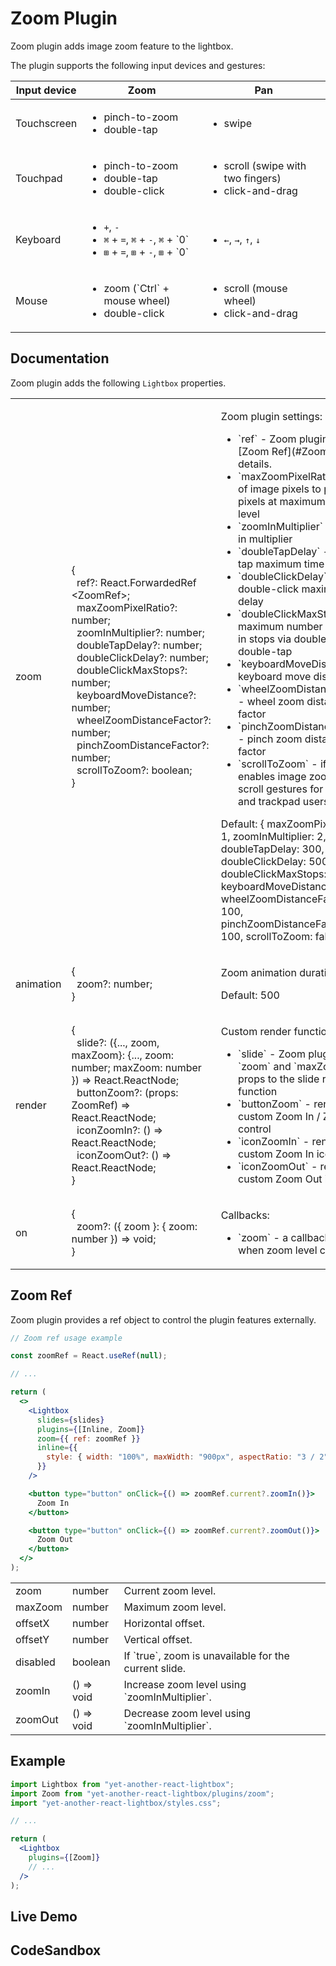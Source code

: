 # Zoom Plugin

Zoom plugin adds image zoom feature to the lightbox.

The plugin supports the following input devices and gestures:

<table class="docs">
  <thead>
    <tr>
      <th>Input device</th>
      <th>Zoom</th>
      <th>Pan</th>
    </tr>
  </thead>
  <tbody>
    <tr>
      <td>Touchscreen</td>
      <td>
        <ul>
          <li>pinch-to-zoom</li>
          <li>double-tap</li>
        </ul>
      </td>
      <td>
        <ul>
          <li>swipe</li>
        </ul>
      </td>
    </tr>
    <tr>
      <td>Touchpad</td>
      <td>
        <ul>
          <li>pinch-to-zoom</li>
          <li>double-tap</li>
          <li>double-click</li>
        </ul>
      </td>
      <td>
        <ul>
          <li>scroll (swipe with two fingers)</li>
          <li>click-and-drag</li>
        </ul>
      </td>
    </tr>
    <tr>
      <td>Keyboard</td>
      <td>
        <ul>
          <li><code class="text-base">+</code>, <code class="text-base">-</code></li>
          <li>
            <code class="text-base">&#x2318;</code>&nbsp;+&nbsp;<code class="text-base">=</code>,
            <code class="text-base">&#x2318;</code>&nbsp;+&nbsp;<code class="text-base">-</code>,
            <code class="text-base">&#x2318;</code>&nbsp;+&nbsp;`0`
          </li>
          <li>
            <code class="text-base">&#x229E;</code>&nbsp;+&nbsp;<code class="text-base">=</code>,
            <code class="text-base">&#x229E;</code>&nbsp;+&nbsp;<code class="text-base">-</code>,
            <code class="text-base">&#x229E;</code>&nbsp;+&nbsp;`0`
          </li>
        </ul>
      </td>
      <td>
        <ul>
          <li>
            <code class="text-base">&#x2190;</code>, <code class="text-base">&#x2192;</code>,
            <code class="text-base">&#x2191;</code>, <code class="text-base">&#x2193;</code>
          </li>
        </ul>
      </td>
    </tr>
    <tr>
      <td>Mouse</td>
      <td>
        <ul>
          <li>zoom (`Ctrl` + mouse wheel)</li>
          <li>double-click</li>
        </ul>
      </td>
      <td>
        <ul>
          <li>scroll (mouse wheel)</li>
          <li>click-and-drag</li>
        </ul>
      </td>
    </tr>
  </tbody>
</table>

## Documentation

Zoom plugin adds the following `Lightbox` properties.

<table class="docs">
  <tbody>
    <tr>
      <td>zoom</td>
      <td>
        &#123;<br />
        &nbsp;&nbsp;ref?: React.ForwardedRef&#8203;&lt;ZoomRef&gt;;<br />
        &nbsp;&nbsp;maxZoomPixelRatio?: number;<br />
        &nbsp;&nbsp;zoomInMultiplier?: number;<br />
        &nbsp;&nbsp;doubleTapDelay?: number;<br />
        &nbsp;&nbsp;doubleClickDelay?: number;<br />
        &nbsp;&nbsp;doubleClickMaxStops?: number;<br />
        &nbsp;&nbsp;keyboardMoveDistance?: number;<br />
        &nbsp;&nbsp;wheelZoomDistanceFactor?: number;<br />
        &nbsp;&nbsp;pinchZoomDistanceFactor?: number;<br />
        &nbsp;&nbsp;scrollToZoom?: boolean;<br />
        &#125;
      </td>
      <td>
        <p>Zoom plugin settings:</p>
        <ul>
          <li>`ref` - Zoom plugin ref. See [Zoom Ref](#ZoomRef) for details.</li>
          <li>`maxZoomPixelRatio` - ratio of image pixels to physical pixels at maximum zoom level</li>
          <li>`zoomInMultiplier` - zoom-in multiplier</li>
          <li>`doubleTapDelay` - double-tap maximum time delay</li>
          <li>`doubleClickDelay` - double-click maximum time delay</li>
          <li>`doubleClickMaxStops` - maximum number of zoom-in stops via double-click or double-tap</li>
          <li>`keyboardMoveDistance` - keyboard move distance</li>
          <li>`wheelZoomDistanceFactor` - wheel zoom distance factor</li>
          <li>`pinchZoomDistanceFactor` - pinch zoom distance factor</li>
          <li>`scrollToZoom` - if `true`, enables image zoom via scroll gestures for mouse and trackpad users</li>
        </ul>
        <p>
          Default: <span class="font-mono">&#123; maxZoomPixelRatio: 1, zoomInMultiplier: 2, doubleTapDelay: 300, doubleClickDelay: 500,
          doubleClickMaxStops: 2, keyboardMoveDistance: 50, wheelZoomDistanceFactor: 100, pinchZoomDistanceFactor:
          100, scrollToZoom: false &#125;</span>
        </p>
      </td>
    </tr>
    <tr>
      <td>animation</td>
      <td>
        &#123;<br />
        &nbsp;&nbsp;zoom?: number;<br />
        &#125;
      </td>
      <td>
        <p>Zoom animation duration.</p>
        <p>Default: <span class="font-mono">500</span></p>
      </td>
    </tr>
    <tr>
      <td>render</td>
      <td>
        &#123;<br />
        &nbsp;&nbsp;slide?: (&#123;..., zoom, maxZoom&#125;: &#123;..., zoom: number; maxZoom: number &#125;) => React.ReactNode;<br/>
        &nbsp;&nbsp;buttonZoom?: (props: ZoomRef) => React.ReactNode;<br />
        &nbsp;&nbsp;iconZoomIn?: () => React.ReactNode;<br />
        &nbsp;&nbsp;iconZoomOut?: () => React.ReactNode;<br />
        &#125;
      </td>
      <td>
        <p>Custom render functions:</p>
        <ul>
          <li>`slide` - Zoom plugin adds `zoom` and `maxZoom` props to the slide render function</li>
          <li>`buttonZoom` - render custom Zoom In / Zoom Out control</li>
          <li>`iconZoomIn` - render custom Zoom In icon</li>
          <li>`iconZoomOut` - render custom Zoom Out icon</li>
        </ul>
      </td>
    </tr>
    <tr>
      <td>on</td>
      <td>
        &#123;<br />
        &nbsp;&nbsp;zoom?: (&#123; zoom &#125;: &#123; zoom: number &#125;) => void;<br />
        &#125;
      </td>
      <td>
        <p>Callbacks:</p>
        <ul>
            <li>`zoom` - a callback called when zoom level changes</li>
        </ul>
      </td>
    </tr>
  </tbody>
</table>

## Zoom Ref

Zoom plugin provides a ref object to control the plugin features externally.

```jsx
// Zoom ref usage example

const zoomRef = React.useRef(null);

// ...

return (
  <>
    <Lightbox
      slides={slides}
      plugins={[Inline, Zoom]}
      zoom={{ ref: zoomRef }}
      inline={{
        style: { width: "100%", maxWidth: "900px", aspectRatio: "3 / 2" },
      }}
    />

    <button type="button" onClick={() => zoomRef.current?.zoomIn()}>
      Zoom In
    </button>

    <button type="button" onClick={() => zoomRef.current?.zoomOut()}>
      Zoom Out
    </button>
  </>
);
```

<table class="docs">
  <tbody>
    <tr>
      <td>zoom</td>
      <td>number</td>
      <td>Current zoom level.</td>
    </tr>
    <tr>
      <td>maxZoom</td>
      <td>number</td>
      <td>Maximum zoom level.</td>
    </tr>
    <tr>
      <td>offsetX</td>
      <td>number</td>
      <td>Horizontal offset.</td>
    </tr>
    <tr>
      <td>offsetY</td>
      <td>number</td>
      <td>Vertical offset.</td>
    </tr>
    <tr>
      <td>disabled</td>
      <td>boolean</td>
      <td>If `true`, zoom is unavailable for the current slide.</td>
    </tr>
    <tr>
      <td>zoomIn</td>
      <td>() => void</td>
      <td>Increase zoom level using `zoomInMultiplier`.</td>
    </tr>
    <tr>
      <td>zoomOut</td>
      <td>() => void</td>
      <td>Decrease zoom level using `zoomInMultiplier`.</td>
    </tr>
  </tbody>
</table>

## Example

```jsx
import Lightbox from "yet-another-react-lightbox";
import Zoom from "yet-another-react-lightbox/plugins/zoom";
import "yet-another-react-lightbox/styles.css";

// ...

return (
  <Lightbox
    plugins={[Zoom]}
    // ...
  />
);
```

## Live Demo

<ZoomPluginExample />

## CodeSandbox

<CodeSandboxLink file="/src/examples/ZoomPlugin.tsx" path="/plugins/zoom" />
